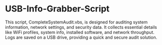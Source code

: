 # USB-Info-Grabber-Script
This script, CompleteSystemAudit.vbs, is designed for auditing system information, network settings, and security data. It collects essential details like WiFi profiles, system info, installed software, and network throughput. Logs are saved on a USB drive, providing a quick and secure audit solution.
